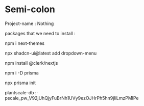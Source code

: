 # Semi-colon

Project-name : Nothing

packages that we need to install :

npm i next-themes

npx shadcn-ui@latest add dropdown-menu

npm install @clerk/nextjs

npm i -D prisma

npx prisma init

plantscale-db :- pscale_pw_V92jUhQjyFuBrNh1UVy9ezOJHrPh5hn9jIiLmzPMlPe
